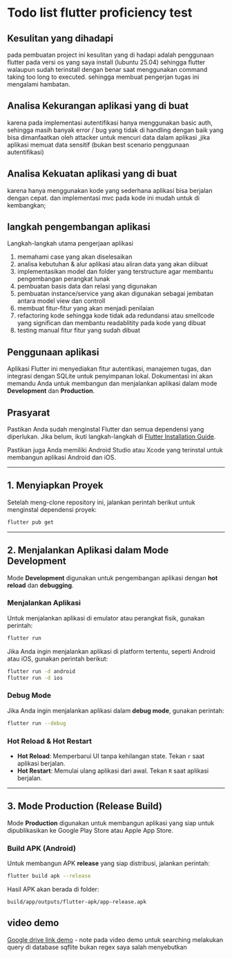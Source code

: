 
# Todo list flutter proficiency test

## Kesulitan yang dihadapi
pada pembuatan project ini kesulitan yang di hadapi adalah penggunaan flutter pada versi os yang saya install (lubuntu 25.04) sehingga flutter walaupun sudah terinstall dengan benar saat menggunakan command taking too long to executed. sehingga membuat pengerjan tugas ini mengalami hambatan.
## Analisa Kekurangan aplikasi yang di buat 
karena pada implementasi autentifikasi hanya menggunakan basic auth, sehingga masih banyak error / bug yang tidak di handling dengan baik yang bisa dimanfaatkan oleh attacker untuk mencuri data dalam aplikasi ,jika aplikasi memuat data sensitif (bukan best scenario penggunaan autentifikasi)
## Analisa Kekuatan aplikasi yang di buat
karena hanya menggunakan kode yang sederhana aplikasi bisa berjalan dengan cepat. dan implementasi mvc pada kode ini mudah untuk di kembangkan;

## langkah pengembangan aplikasi
Langkah-langkah utama pengerjaan aplikasi 
1. memahami case yang akan diselesaikan
2. analisa kebutuhan & alur aplikasi atau aliran data yang akan diibuat
3. implementasikan model dan folder yang terstructure agar membantu pengembangan perangkat lunak
4. pembuatan basis data dan relasi yang digunakan
5. pembuatan instance/service yang akan digunakan sebagai jembatan antara model view dan controll
6. membuat fitur-fitur yang akan menjadi penilaian
7. refactoring kode sehingga kode tidak ada redundansi atau smellcode yang significan dan membantu readablitity pada kode yang dibuat
8. testing manual fitur fitur yang sudah dibuat

## Penggunaan aplikasi

Aplikasi Flutter ini menyediakan fitur autentikasi, manajemen tugas, dan integrasi dengan SQLite untuk penyimpanan lokal. Dokumentasi ini akan memandu Anda untuk membangun dan menjalankan aplikasi dalam mode **Development** dan **Production**.

## Prasyarat

Pastikan Anda sudah menginstal Flutter dan semua dependensi yang diperlukan. Jika belum, ikuti langkah-langkah di [Flutter Installation Guide](https://flutter.dev/docs/get-started/install).

Pastikan juga Anda memiliki Android Studio atau Xcode yang terinstal untuk membangun aplikasi Android dan iOS.

---

## 1. Menyiapkan Proyek

Setelah meng-clone repository ini, jalankan perintah berikut untuk menginstal dependensi proyek:

```bash
flutter pub get
```

---

## 2. Menjalankan Aplikasi dalam Mode Development

Mode **Development** digunakan untuk pengembangan aplikasi dengan **hot reload** dan **debugging**.

### Menjalankan Aplikasi

Untuk menjalankan aplikasi di emulator atau perangkat fisik, gunakan perintah:

```bash
flutter run
```

Jika Anda ingin menjalankan aplikasi di platform tertentu, seperti Android atau iOS, gunakan perintah berikut:

```bash
flutter run -d android
flutter run -d ios
```

### Debug Mode

Jika Anda ingin menjalankan aplikasi dalam **debug mode**, gunakan perintah:

```bash
flutter run --debug
```

### Hot Reload & Hot Restart

- **Hot Reload**: Memperbarui UI tanpa kehilangan state. Tekan `r` saat aplikasi berjalan.
- **Hot Restart**: Memulai ulang aplikasi dari awal. Tekan `R` saat aplikasi berjalan.

---

## 3. Mode Production (Release Build)

Mode **Production** digunakan untuk membangun aplikasi yang siap untuk dipublikasikan ke Google Play Store atau Apple App Store.

### Build APK (Android)

Untuk membangun APK **release** yang siap distribusi, jalankan perintah:

```bash
flutter build apk --release
```

Hasil APK akan berada di folder:

```
build/app/outputs/flutter-apk/app-release.apk
```

## video demo 

[Google drive link demo](https://drive.google.com/file/d/1o1OEGXgFgpBZ2128qiRFRRY0DRzKk1WO/view?usp=sharing) - note pada video demo untuk searching melakukan query di database sqflite bukan regex saya salah menyebutkan
